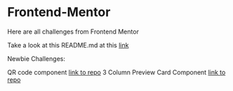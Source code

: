 # Frontend-Mentor
Here are all challenges from Frontend Mentor

Take a look at this README.md at this [link](https://nikolam4.github.io/Frontend-Mentor/)

Newbie Challenges:

QR code component [link to repo](https://github.com/NikolaM4/Frontend-Mentor/blob/main/QR%20code%20component/)
3 Column Preview Card Component [link to repo](https://github.com/NikolaM4/Frontend-Mentor/tree/main/3%20Column%20Preview%20Card%20Component)
